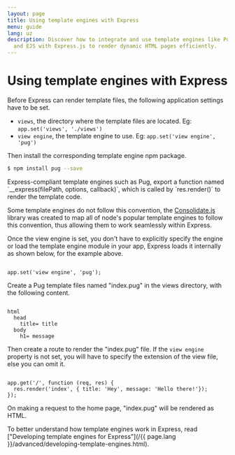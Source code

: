 ```yaml
---
layout: page
title: Using template engines with Express
menu: guide
lang: uz
description: Discover how to integrate and use template engines like Pug, Handlebars,
  and EJS with Express.js to render dynamic HTML pages efficiently.
---
```


# Using template engines with Express

Before Express can render template files, the following application settings have to be set.

* `views`, the directory where the template files are located. Eg: `app.set('views', './views')`
* `view engine`, the template engine to use. Eg: `app.set('view engine', 'pug')`

Then install the corresponding template engine npm package.

```bash
$ npm install pug --save
```

<div class="doc-box doc-notice" markdown="1">
Express-compliant template engines such as Pug, export a function named `__express(filePath, options, callback)`, which is called by `res.render()` to render the template code.

Some template engines do not follow this convention, the [Consolidate.js](https://www.npmjs.org/package/consolidate) library was created to map all of node's popular template engines to follow this convention, thus allowing them to work seamlessly within Express.
</div>

Once the view engine is set, you don't have to explicitly specify the engine or load the template engine module in your app, Express loads it internally as shown below, for the example above.

<pre><code class="language-javascript" translate="no">
app.set('view engine', 'pug');
</code></pre>

Create a Pug template files named "index.pug" in the views directory, with the following content.

<pre><code class="language-javascript" translate="no">
html
  head
    title= title
  body
    h1= message
</code></pre>

Then create a route to render the "index.pug" file. If the `view engine` property is not set, you will have to specify the extension of the view file, else you can omit it.

<pre><code class="language-javascript" translate="no">
app.get('/', function (req, res) {
  res.render('index', { title: 'Hey', message: 'Hello there!'});
});
</code></pre>

On making a request to the home page, "index.pug" will be rendered as HTML.

To better understand how template engines work in Express, read ["Developing template engines for Express"](/{{ page.lang }}/advanced/developing-template-engines.html).
